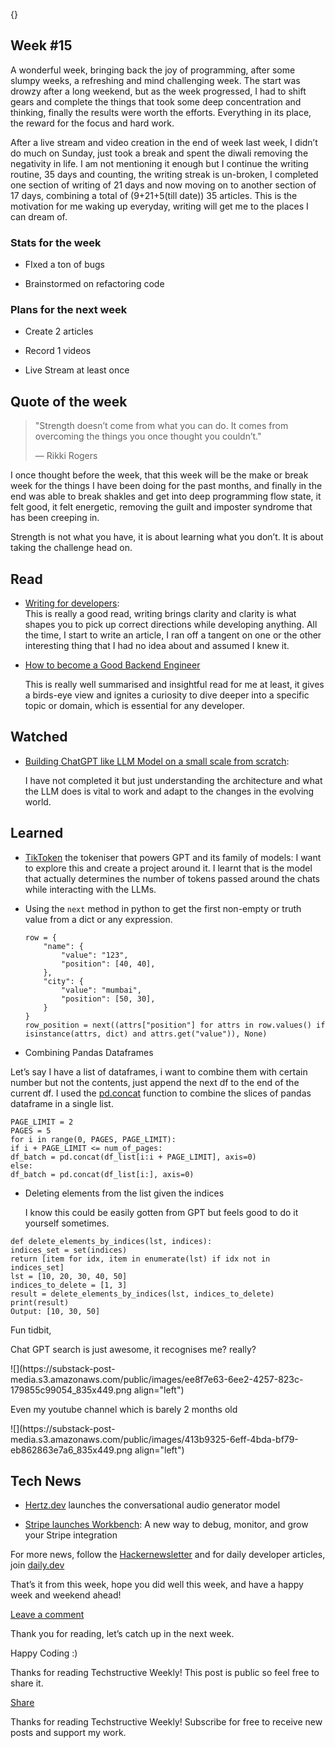 {}

<h2>Week #15</h2>
<p>A wonderful week, bringing back the joy of programming, after some slumpy weeks, a refreshing and mind challenging week. The start was drowzy after a long weekend, but as the week progressed, I had to shift gears and complete the things that took some deep concentration and thinking, finally the results were worth the efforts. Everything in its place, the reward for the focus and hard work.</p>
<p>After a live stream and video creation in the end of week last week, I didn’t do much on Sunday, just took a break and spent the diwali removing the negativity in life. I am not mentioning it enough but I continue the writing routine, 35 days and counting, the writing streak is un-broken, I completed one section of writing of 21 days and now moving on to another section of 17 days, combining a total of (9+21+5(till date)) 35 articles. This is the motivation for me waking up everyday, writing will get me to the places I can dream of.</p>
<h3>Stats for the week</h3>
<ul>
<li>
<p>FIxed a ton of bugs</p>
</li>
<li>
<p>Brainstormed on refactoring code</p>
</li>
</ul>
<h3>Plans for the next week</h3>
<ul>
<li>
<p>Create 2 articles</p>
</li>
<li>
<p>Record 1 videos</p>
</li>
<li>
<p>Live Stream at least once</p>
</li>
</ul>
<h2>Quote of the week</h2>
<blockquote>
<p>&quot;Strength doesn’t come from what you can do. It comes from overcoming the things you once thought you couldn’t.&quot;</p>
<p>— Rikki Rogers</p>
</blockquote>
<p>I once thought before the week, that this week will be the make or break week for the things I have been doing for the past months, and finally in the end was able to break shakles and get into deep programming flow state, it felt good, it felt energetic, removing the guilt and imposter syndrome that has been creeping in.</p>
<p>Strength is not what you have, it is about learning what you don’t. It is about taking the challenge head on.</p>
<h2>Read</h2>
<ul>
<li>
<p><a href="https://rmoff.net/2023/07/19/blog-writing-for-developers/">Writing for developers</a>:<br>
This is really a good read, writing brings clarity and clarity is what shapes you to pick up correct directions while developing anything. All the time, I start to write an article, I ran off a tangent on one or the other interesting thing that I had no idea about and assumed I knew it.</p>
</li>
<li>
<p><a href="https://twitter.com/hnasr/status/1852537428227375482">How to become a Good Backend Engineer</a></p>
<p>This is really well summarised and insightful read for me at least, it gives a birds-eye view and ignites a curiosity to dive deeper into a specific topic or domain, which is essential for any developer.</p>
</li>
</ul>
<h2>Watched</h2>
<ul>
<li>
<p><a href="https://youtu.be/kCc8FmEb1nY?si=UV9hrQh2Uw8dc57Z">Building ChatGPT like LLM Model on a small scale from scratch</a>:</p>
<p>I have not completed it but just understanding the architecture and what the LLM does is vital to work and adapt to the changes in the evolving world.</p>
</li>
</ul>
<h2>Learned</h2>
<ul>
<li>
<p><a href="https://github.com/openai/tiktoken">TikToken</a> the tokeniser that powers GPT and its family of models: I want to explore this and create a project around it. I learnt that is the model that actually determines the number of tokens passed around the chats while interacting with the LLMs.</p>
</li>
<li>
<p>Using the <code>next</code> method in python to get the first non-empty or truth value from a dict or any expression.</p>
<pre><code class="language-go">row = {
    &quot;name&quot;: {
        &quot;value&quot;: &quot;123&quot;,
        &quot;position&quot;: [40, 40],
    },
    &quot;city&quot;: {
        &quot;value&quot;: &quot;mumbai&quot;,
        &quot;position&quot;: [50, 30],
    }
}
row_position = next((attrs[&quot;position&quot;] for attrs in row.values() if isinstance(attrs, dict) and attrs.get(&quot;value&quot;)), None)
</code></pre>
</li>
<li>
<p>Combining Pandas Dataframes</p>
</li>
</ul>
<p>Let’s say I have a list of dataframes, i want to combine them with certain number but not the contents, just append the next df to the end of the current df. I used the <a href="https://pandas.pydata.org/docs/reference/api/pandas.concat.html">pd.concat</a> function to combine the slices of pandas dataframe in a single list.</p>
<pre><code class="language-go">PAGE_LIMIT = 2
PAGES = 5
for i in range(0, PAGES, PAGE_LIMIT):
if i + PAGE_LIMIT &lt;= num_of_pages:
df_batch = pd.concat(df_list[i:i + PAGE_LIMIT], axis=0)
else:
df_batch = pd.concat(df_list[i:], axis=0)
</code></pre>
<ul>
<li>
<p>Deleting elements from the list given the indices</p>
<p>I know this could be easily gotten from GPT but feels good to do it yourself sometimes.</p>
</li>
</ul>
<pre><code class="language-go">def delete_elements_by_indices(lst, indices):
indices_set = set(indices)
return [item for idx, item in enumerate(lst) if idx not in indices_set]
lst = [10, 20, 30, 40, 50]
indices_to_delete = [1, 3]
result = delete_elements_by_indices(lst, indices_to_delete)
print(result)
Output: [10, 30, 50]
</code></pre>
<p>Fun tidbit,</p>
<p>Chat GPT search is just awesome, it recognises me? really?</p>
<p>![](https://substack-post-media.s3.amazonaws.com/public/images/ee8f7e63-6ee2-4257-823c-179855c99054_835x449.png align=&quot;left&quot;)</p>
<p>Even my youtube channel which is barely 2 months old</p>
<p>![](https://substack-post-media.s3.amazonaws.com/public/images/413b9325-6eff-4bda-bf79-eb862863e7a6_835x449.png align=&quot;left&quot;)</p>
<h2>Tech News</h2>
<ul>
<li>
<p><a href="http://Hertz.dev">Hertz.dev</a> launches the conversational audio generator model</p>
</li>
<li>
<p><a href="https://stripe.com/blog/workbench-a-new-way-to-debug-monitor-and-grow-your-stripe-integration">Stripe launches Workbench</a>: A new way to debug, monitor, and grow your Stripe integration</p>
</li>
</ul>
<p>For more news, follow the <a href="https://buttondown.com/hacker-newsletter/archive/hacker-newsletter-721">Hackernewsletter</a> and for daily developer articles, join <a href="http://daily.dev">daily.dev</a></p>
<p>That’s it from this week, hope you did well this week, and have a happy week and weekend ahead!</p>
<p><a href="https://techstructively.substack.com/p/techstructive-weekly-15/comments">Leave a comment</a></p>
<p>Thank you for reading, let’s catch up in the next week.</p>
<p>Happy Coding :)</p>
<p>Thanks for reading Techstructive Weekly! This post is public so feel free to share it.</p>
<p><a href="https://techstructively.substack.com/p/techstructive-weekly-15?utm_source=substack&amp;utm_medium=email&amp;utm_content=share&amp;action=share">Share</a></p>
<p>Thanks for reading Techstructive Weekly! Subscribe for free to receive new posts and support my work.</p>
